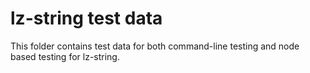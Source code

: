 # lz-string test data

This folder contains test data for both command-line testing and node based testing for lz-string.
